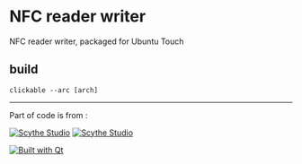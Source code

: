 # NFC reader writer

NFC reader writer, packaged for Ubuntu Touch

## build

`clickable --arc [arch]`

---

Part of code is from :

[![Scythe Studio](./pictures/scythestudio-logo.png)](https://scythe-studio.com)
[![Scythe Studio](./pictures/banner.png)](https://scythe-studio.com/blog/nfc-in-qt-qml-application)

[![Built with Qt](./pictures/built-with-qt.png)](https://qt.io)

